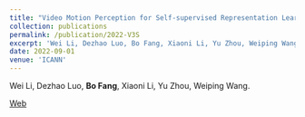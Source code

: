```yaml
---
title: "Video Motion Perception for Self-supervised Representation Learning"
collection: publications
permalink: /publication/2022-V3S
excerpt: 'Wei Li, Dezhao Luo, Bo Fang, Xiaoni Li, Yu Zhou, Weiping Wang.'
date: 2022-09-01
venue: 'ICANN'
---
```

Wei Li, Dezhao Luo, <b>Bo Fang</b>, Xiaoni Li, Yu Zhou, Weiping Wang.

[Web](https://link.springer.com/chapter/10.1007/978-3-031-15937-4_43)

